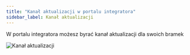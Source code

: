 ```yaml
---
title: "Kanał aktualizacji w portalu integratora"
sidebar_label: Kanał aktualizacji
---
```


W portalu integratora możesz byrać kanał aktualizacji dla swoich bramek

![Kanał aktualizacji](/img/en/bramka/dom_cloud_gate_chanel.png)

